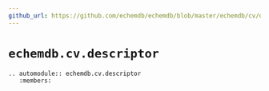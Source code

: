 ```yaml
---
github_url: https://github.com/echemdb/echemdb/blob/master/echemdb/cv/descriptor.py
---
```


# `echemdb.cv.descriptor`
```{eval-rst}
.. automodule:: echemdb.cv.descriptor
   :members:
```